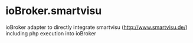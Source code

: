 # ioBroker.smartvisu
ioBroker adapter to directly integrate smartvisu (http://www.smartvisu.de/) including php execution into ioBroker

